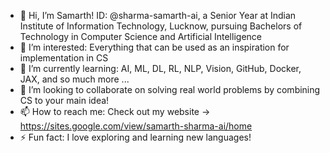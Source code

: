 - 👋 Hi, I’m Samarth! ID: @sharma-samarth-ai, a Senior Year at Indian Institute of Information Technology, Lucknow, pursuing Bachelors of Technology in Computer Science and Artificial Intelligence
- 👀 I’m interested: Everything that can be used as an inspiration for implementation in CS
- 🌱 I’m currently learning: AI, ML, DL, RL, NLP, Vision, GitHub, Docker, JAX, and so much more ...
- 💞️ I’m looking to collaborate on solving real world problems by combining CS to your main idea!
- 📫 How to reach me: Check out my website -> https://sites.google.com/view/samarth-sharma-ai/home
- ⚡ Fun fact: I love exploring and learning new languages!

<!---
sharma-samarth-ai/sharma-samarth-ai is a ✨ special ✨ repository because its `README.md` (this file) appears on your GitHub profile.
You can click the Preview link to take a look at your changes.
--->
